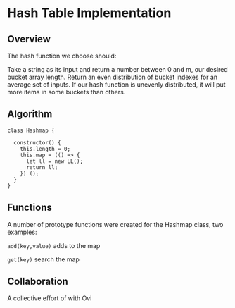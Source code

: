 # Hash Table Implementation


## Overview

The hash function we choose should:

Take a string as its input and return a number between 0 and m, our desired bucket array length.
Return an even distribution of bucket indexes for an average set of inputs. If our hash function is unevenly distributed, it will put more items in some buckets than others. 


## Algorithm

```
class Hashmap {

  constructor() {
    this.length = 0;
    this.map = (() => {
      let ll = new LL();
      return ll;
    }) ();
  }
}
```

## Functions

A number of prototype functions were created for the Hashmap class, two examples:

```add(key,value)``` adds to the map

```get(key)``` search the map



## Collaboration

A collective effort of with Ovi 
